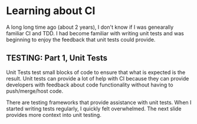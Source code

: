 # Learning about CI

A long long time ago (about 2 years), I don't know if I was genearally familiar CI and TDD. I had become familiar with writing unit tests and was beginning to enjoy the feedback that unit tests could provide.

## TESTING: Part 1, Unit Tests

Unit Tests test small blocks of code to ensure that what is expected is the result.
Unit tests can provide a lot of help with CI because they can provide developers with feedback about code functionality without having to push/merge/host code.

There are testing frameworks that provide assistance with unit tests. When I started writing tests regularly, I quickly felt overwhelmed. The next slide provides more context into unit testing.
